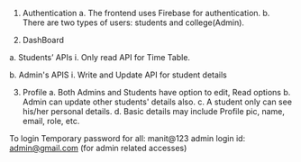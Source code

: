 1. Authentication
a. The frontend uses Firebase for authentication.
b. There are two types of users: students and college(Admin).

2. DashBoard

a. Students’ APIs
i. Only read API for Time Table.

b. Admin's APIS
i. Write and Update API for student details

3. Profile
a. Both Admins and Students have option to edit, Read options
b. Admin can update other students' details also.
c. A student only can see his/her personal details.
d. Basic details may include Profile pic, name, email, role, etc.

To login 
Temporary password for all: manit@123
admin login id: admin@gmail.com (for admin related accesses)